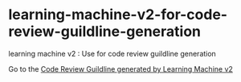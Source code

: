 # learning-machine-v2-for-code-review-guildline-generation
learning machine v2 : Use for code review guildline generation

Go to the [Code Review Guildline generated by Learning Machine v2](https://github.com/kevinchwong/learning-machine-v2-for-code-review-guildline-generation/blob/main/output_code_review/toc.md)

